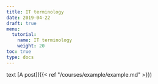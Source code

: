 ```yaml
---
title: IT terminology
date: 2019-04-22
draft: true
menu:
  tutorial:
    name: IT terminology
    weight: 20
toc: true
type: docs
---
```


text
[A post]({{< ref "/courses/example/example.md" >}})

